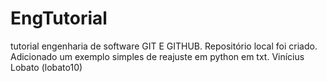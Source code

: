 # EngTutorial
tutorial engenharia de software GIT E GITHUB.
Repositório local foi criado.
Adicionado um exemplo simples de reajuste em python em txt.
Vinícius Lobato (lobato10)

